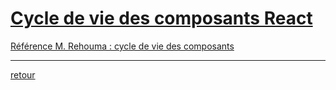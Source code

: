 # [Cycle de vie des composants React](https://crosemont.sharepoint.com/sites/msteams_0202a0/_layouts/15/stream.aspx?id=%2Fsites%2Fmsteams%5F0202a0%2FShared%20Documents%2FGeneral%2FRecordings%2FZ%2DS%C3%A9ance%2010%20%2D%20JEUDI%2008%20dec%202022%20ROUTING%20%28REACT%20APPLICATION%203%29%2FHYPERM%C3%89DIA%20II%2D20221208%5F130846%2DMeeting%20Recording%2Emp4&referrer=Teams%2ETEAMS%2DELECTRON&referrerScenario=teamsSdk%2DopenFilePreview)

[Référence M. Rehouma : cycle de vie des composants](http://react-facile.fr/cours/comprendre-les-bases-de-react-le-cycle-de-vie-des-composants)
 

---
[retour](Cours11.md)
